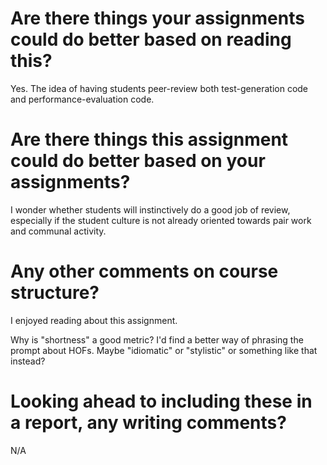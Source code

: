 # Are there things your assignments could do better based on reading this?

Yes. The idea of having students peer-review both test-generation code and performance-evaluation code.

# Are there things this assignment could do better based on your assignments?

I wonder whether students will instinctively do a good job of review, especially if the student culture is not already oriented towards pair work and communal activity.

# Any other comments on course structure?

I enjoyed reading about this assignment.

Why is "shortness" a good metric? I'd find a better way of phrasing the prompt about HOFs. Maybe "idiomatic" or "stylistic" or something like that instead?

# Looking ahead to including these in a report, any writing comments?

N/A
